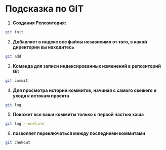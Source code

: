 # Подсказка по GIT

1. **Создания Репозитория:**
```sh
git init
```
2. **Добавляет в индекс все файлы независимо от того, в какой директории вы находитесь**
```sh
git add
```
3. **Команда для записи индексированных изменений в репозиторий Git**
```sh
git commit
```
4. **Для просмотра истории коммитов, начиная с самого свежего и уходя к истокам проекта**
```sh
git log
```

5. **Покажет все ваши коммиты только с первой частью хэша**
```sh
git log --oneline
```

6. **позволяет переключаться между последними коммитами**
```sh
git chekout
```